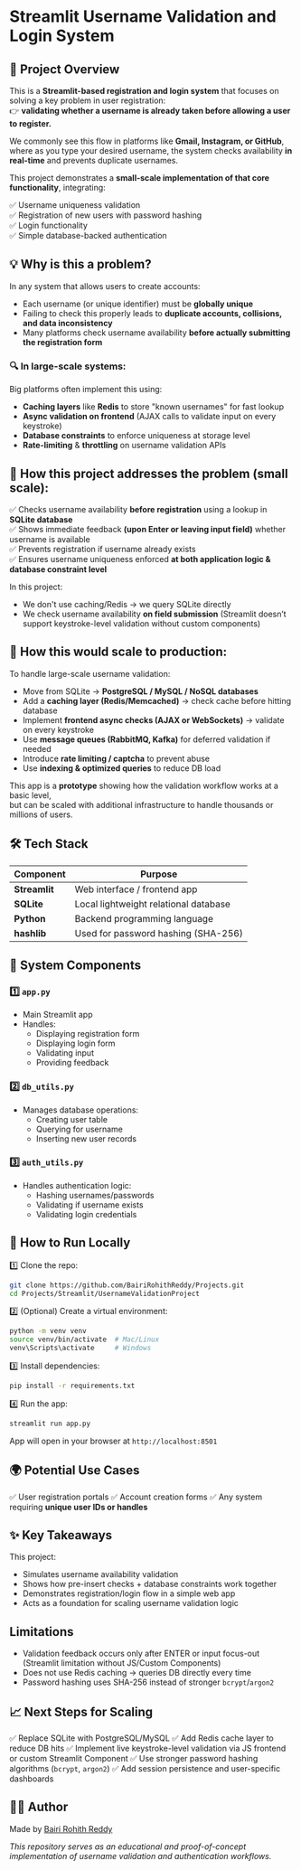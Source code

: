 # Streamlit Username Validation and Login System

## 📝 **Project Overview**

This is a **Streamlit-based registration and login system** that focuses on solving a key problem in user registration:  
👉 **validating whether a username is already taken before allowing a user to register.**

We commonly see this flow in platforms like **Gmail, Instagram, or GitHub**, where as you type your desired username, the system checks availability **in real-time** and prevents duplicate usernames.

This project demonstrates a **small-scale implementation of that core functionality**, integrating:

✅ Username uniqueness validation  
✅ Registration of new users with password hashing  
✅ Login functionality  
✅ Simple database-backed authentication

## 💡 **Why is this a problem?**

In any system that allows users to create accounts:

- Each username (or unique identifier) must be **globally unique**
- Failing to check this properly leads to **duplicate accounts, collisions, and data inconsistency**
- Many platforms check username availability **before actually submitting the registration form**

### 🔍 In large-scale systems:

Big platforms often implement this using:

- **Caching layers** like **Redis** to store "known usernames" for fast lookup
- **Async validation on frontend** (AJAX calls to validate input on every keystroke)
- **Database constraints** to enforce uniqueness at storage level
- **Rate-limiting** & **throttling** on username validation APIs


## 🎯 **How this project addresses the problem (small scale):**

✅ Checks username availability **before registration** using a lookup in **SQLite database**  
✅ Shows immediate feedback **(upon Enter or leaving input field)** whether username is available  
✅ Prevents registration if username already exists  
✅ Ensures username uniqueness enforced **at both application logic & database constraint level**

In this project:

- We don't use caching/Redis → we query SQLite directly
- We check username availability **on field submission** (Streamlit doesn’t support keystroke-level validation without custom components)


## 🚀 **How this would scale to production:**

To handle large-scale username validation:

- Move from SQLite → **PostgreSQL / MySQL / NoSQL databases**
- Add a **caching layer (Redis/Memcached)** → check cache before hitting database
- Implement **frontend async checks (AJAX or WebSockets)** → validate on every keystroke
- Use **message queues (RabbitMQ, Kafka)** for deferred validation if needed
- Introduce **rate limiting / captcha** to prevent abuse
- Use **indexing & optimized queries** to reduce DB load

This app is a **prototype** showing how the validation workflow works at a basic level,  
but can be scaled with additional infrastructure to handle thousands or millions of users.


## 🛠️ **Tech Stack**

| Component        | Purpose                                           |
|-----------------|---------------------------------------------------|
| **Streamlit**    | Web interface / frontend app                      |
| **SQLite**       | Local lightweight relational database              |
| **Python**       | Backend programming language                      |
| **hashlib**      | Used for password hashing (SHA-256)               |


## 🧩 **System Components**

### 1️⃣ `app.py`

- Main Streamlit app
- Handles:
  - Displaying registration form
  - Displaying login form
  - Validating input
  - Providing feedback


### 2️⃣ `db_utils.py`

- Manages database operations:
  - Creating user table
  - Querying for username
  - Inserting new user records


### 3️⃣ `auth_utils.py`

- Handles authentication logic:
  - Hashing usernames/passwords
  - Validating if username exists
  - Validating login credentials


## 📝 **How to Run Locally**

1️⃣ Clone the repo:

```bash
git clone https://github.com/BairiRohithReddy/Projects.git
cd Projects/Streamlit/UsernameValidationProject
````

2️⃣ (Optional) Create a virtual environment:

```bash
python -m venv venv
source venv/bin/activate  # Mac/Linux
venv\Scripts\activate     # Windows
```

3️⃣ Install dependencies:

```bash
pip install -r requirements.txt
```

4️⃣ Run the app:

```bash
streamlit run app.py
```

App will open in your browser at `http://localhost:8501`


## 🌍 **Potential Use Cases**

✅ User registration portals
✅ Account creation forms
✅ Any system requiring **unique user IDs or handles**


## ✨ **Key Takeaways**

This project:

* Simulates username availability validation
* Shows how pre-insert checks + database constraints work together
* Demonstrates registration/login flow in a simple web app
* Acts as a foundation for scaling username validation logic


## **Limitations**

* Validation feedback occurs only after ENTER or input focus-out (Streamlit limitation without JS/Custom Components)
* Does not use Redis caching → queries DB directly every time
* Password hashing uses SHA-256 instead of stronger `bcrypt`/`argon2`


## 📈 **Next Steps for Scaling**

✅ Replace SQLite with PostgreSQL/MySQL
✅ Add Redis cache layer to reduce DB hits
✅ Implement live keystroke-level validation via JS frontend or custom Streamlit Component
✅ Use stronger password hashing algorithms (`bcrypt`, `argon2`)
✅ Add session persistence and user-specific dashboards


## 👨‍💻 **Author**

Made by [Bairi Rohith Reddy](https://github.com/BairiRohithReddy)


*This repository serves as an educational and proof-of-concept implementation of username validation and authentication workflows.*

```